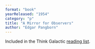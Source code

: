 ```yaml
---
format: "book"
yearReleased: "1954"
category: "p"
title: "A Mirror for Observers"
author: "Edgar Pangborn"
---
```

 Included in the Think Galactic <a href="http://thinkgalactic.org/reading-lists/by-author/">reading list</a>.